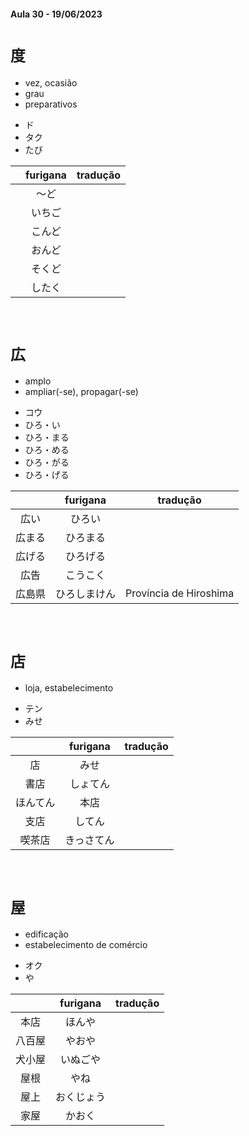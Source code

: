 #### Aula 30 - 19/06/2023


# ```度```
<ul><li>vez, ocasião</li><li>grau</li><li>preparativos</ul>

<ul><li>ド</li><li>タク</li><li>たび</li></ul>

|  | furigana | tradução |
|:---:|:---:|:---:|
|  | 〜ど |  |
|  | いちご |  |
|  | こんど |  |
|  | おんど |  |
|  | そくど |  |
|  | したく |  |

<br>


# ```広```
<ul><li>amplo</li><li>ampliar(-se), propagar(-se)</li></ul>

<ul><li>コウ</li><li>ひろ・い</li><li>ひろ・まる</li><li>ひろ・める</li><li>ひろ・がる</li><li>ひろ・げる</li></ul>

|  | furigana | tradução |
|:---:|:---:|:---:|
| 広い | ひろい |  |
| 広まる | ひろまる |  |
| 広げる | ひろげる |  |
| 広告 | こうこく |  |
| 広島県 | ひろしまけん | Província de Hiroshima |

<br>


# ```店```
- loja, estabelecimento

<ul><li>テン</li><li>みせ</li></ul>

|  | furigana | tradução |
|:---:|:---:|:---:|
| 店 | みせ |  |
| 書店 | しょてん |  |
| ほんてん | 本店 |  |
| 支店 | してん |  |
| 喫茶店 | きっさてん |  |

<br>


# ```屋```
<ul><li>edificação</li><li>estabelecimento de comércio</li></ul>

<ul><li>オク</li><li>や</li></ul>

|  | furigana | tradução |
|:---:|:---:|:---:|
| 本店 | ほんや |  |
| 八百屋 | やおや |  |
| 犬小屋 | いぬごや |  |
| 屋根 | やね |  |
| 屋上 | おくじょう |  |
| 家屋 | かおく |  |